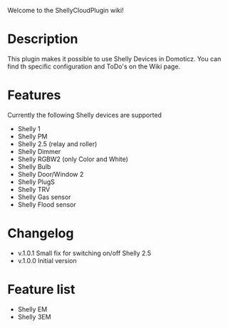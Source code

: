 Welcome to the ShellyCloudPlugin wiki!

# Description
This plugin makes it possible to use Shelly Devices in Domoticz.
You can find th specific configuration and ToDo's on the Wiki page.

# Features
Currently the following Shelly devices are supported
* Shelly 1
* Shelly PM
* Shelly 2.5 (relay and roller)
* Shelly Dimmer
* Shelly RGBW2 (only Color and White)
* Shelly Bulb
* Shelly Door/Window 2
* Shelly PlugS
* Shelly TRV
* Shelly Gas sensor
* Shelly Flood sensor

# Changelog
* v.1.0.1 Small fix for switching on/off Shelly 2.5
* v.1.0.0 Initial version

# Feature list
* Shelly EM
* Shelly 3EM
